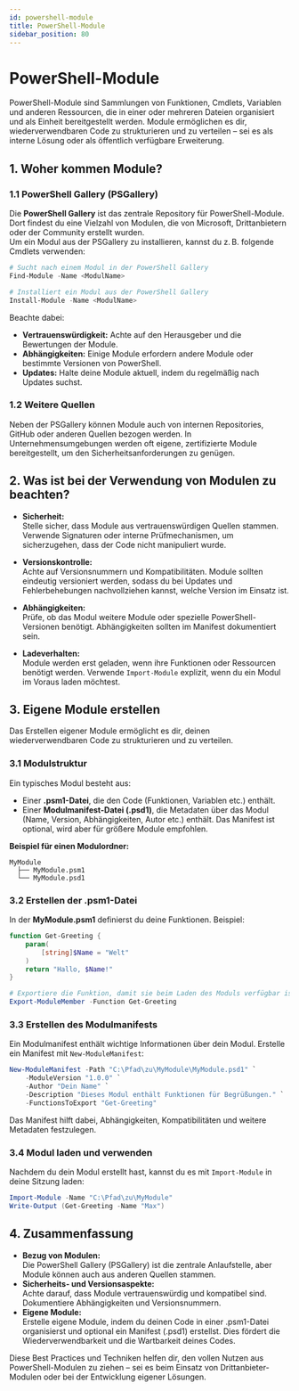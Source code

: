 ```yaml
---
id: powershell-module
title: PowerShell-Module
sidebar_position: 80
---
```


# PowerShell-Module

PowerShell-Module sind Sammlungen von Funktionen, Cmdlets, Variablen und anderen Ressourcen, die in einer oder mehreren Dateien organisiert und als Einheit bereitgestellt werden. Module ermöglichen es dir, wiederverwendbaren Code zu strukturieren und zu verteilen – sei es als interne Lösung oder als öffentlich verfügbare Erweiterung.


## 1. Woher kommen Module?

### 1.1 PowerShell Gallery (PSGallery)

Die **PowerShell Gallery** ist das zentrale Repository für PowerShell-Module. Dort findest du eine Vielzahl von Modulen, die von Microsoft, Drittanbietern oder der Community erstellt wurden.  
Um ein Modul aus der PSGallery zu installieren, kannst du z. B. folgende Cmdlets verwenden:

```powershell
# Sucht nach einem Modul in der PowerShell Gallery
Find-Module -Name <ModulName>

# Installiert ein Modul aus der PowerShell Gallery
Install-Module -Name <ModulName>
```

Beachte dabei:
- **Vertrauenswürdigkeit:** Achte auf den Herausgeber und die Bewertungen der Module.
- **Abhängigkeiten:** Einige Module erfordern andere Module oder bestimmte Versionen von PowerShell.
- **Updates:** Halte deine Module aktuell, indem du regelmäßig nach Updates suchst.

### 1.2 Weitere Quellen

Neben der PSGallery können Module auch von internen Repositories, GitHub oder anderen Quellen bezogen werden. In Unternehmensumgebungen werden oft eigene, zertifizierte Module bereitgestellt, um den Sicherheitsanforderungen zu genügen.

## 2. Was ist bei der Verwendung von Modulen zu beachten?

- **Sicherheit:**  
  Stelle sicher, dass Module aus vertrauenswürdigen Quellen stammen. Verwende Signaturen oder interne Prüfmechanismen, um sicherzugehen, dass der Code nicht manipuliert wurde.

- **Versionskontrolle:**  
  Achte auf Versionsnummern und Kompatibilitäten. Module sollten eindeutig versioniert werden, sodass du bei Updates und Fehlerbehebungen nachvollziehen kannst, welche Version im Einsatz ist.

- **Abhängigkeiten:**  
  Prüfe, ob das Modul weitere Module oder spezielle PowerShell-Versionen benötigt. Abhängigkeiten sollten im Manifest dokumentiert sein.

- **Ladeverhalten:**  
  Module werden erst geladen, wenn ihre Funktionen oder Ressourcen benötigt werden. Verwende `Import-Module` explizit, wenn du ein Modul im Voraus laden möchtest.

## 3. Eigene Module erstellen

Das Erstellen eigener Module ermöglicht es dir, deinen wiederverwendbaren Code zu strukturieren und zu verteilen.

### 3.1 Modulstruktur

Ein typisches Modul besteht aus:
- Einer **.psm1-Datei**, die den Code (Funktionen, Variablen etc.) enthält.
- Einer **Modulmanifest-Datei (.psd1)**, die Metadaten über das Modul (Name, Version, Abhängigkeiten, Autor etc.) enthält. Das Manifest ist optional, wird aber für größere Module empfohlen.

**Beispiel für einen Modulordner:**
```
MyModule
  ├── MyModule.psm1 
  └── MyModule.psd1
```

### 3.2 Erstellen der .psm1-Datei

In der **MyModule.psm1** definierst du deine Funktionen. Beispiel:

```powershell
function Get-Greeting {
    param(
        [string]$Name = "Welt"
    )
    return "Hallo, $Name!"
}

# Exportiere die Funktion, damit sie beim Laden des Moduls verfügbar ist
Export-ModuleMember -Function Get-Greeting
```

### 3.3 Erstellen des Modulmanifests

Ein Modulmanifest enthält wichtige Informationen über dein Modul. Erstelle ein Manifest mit `New-ModuleManifest`:

```powershell
New-ModuleManifest -Path "C:\Pfad\zu\MyModule\MyModule.psd1" `
    -ModuleVersion "1.0.0" `
    -Author "Dein Name" `
    -Description "Dieses Modul enthält Funktionen für Begrüßungen." `
    -FunctionsToExport "Get-Greeting"
```

Das Manifest hilft dabei, Abhängigkeiten, Kompatibilitäten und weitere Metadaten festzulegen.

### 3.4 Modul laden und verwenden

Nachdem du dein Modul erstellt hast, kannst du es mit `Import-Module` in deine Sitzung laden:

```powershell
Import-Module -Name "C:\Pfad\zu\MyModule"
Write-Output (Get-Greeting -Name "Max")
```

## 4. Zusammenfassung

- **Bezug von Modulen:**  
  Die PowerShell Gallery (PSGallery) ist die zentrale Anlaufstelle, aber Module können auch aus anderen Quellen stammen.
- **Sicherheits- und Versionsaspekte:**  
  Achte darauf, dass Module vertrauenswürdig und kompatibel sind. Dokumentiere Abhängigkeiten und Versionsnummern.
- **Eigene Module:**  
  Erstelle eigene Module, indem du deinen Code in einer .psm1-Datei organisierst und optional ein Manifest (.psd1) erstellst. Dies fördert die Wiederverwendbarkeit und die Wartbarkeit deines Codes.

Diese Best Practices und Techniken helfen dir, den vollen Nutzen aus PowerShell-Modulen zu ziehen – sei es beim Einsatz von Drittanbieter-Modulen oder bei der Entwicklung eigener Lösungen.

